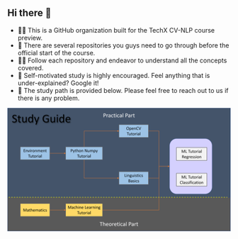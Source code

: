## Hi there 👋

- 🙋‍♀️ This is a GitHub organization built for the TechX CV-NLP course preview.
- 🌈 There are several repositories you guys need to go through before the official start of the course. 
- 👩‍💻 Follow each repository and endeavor to understand all the concepts covered.
- 🍿 Self-motivated study is highly encouraged. Feel anything that is under-explained? Google it!
- 🧙 The study path is provided below. Please feel free to reach out to us if there is any problem.

![image](https://github.com/TechX-NLP-CV/.github/blob/main/Study%20Guide.png)
